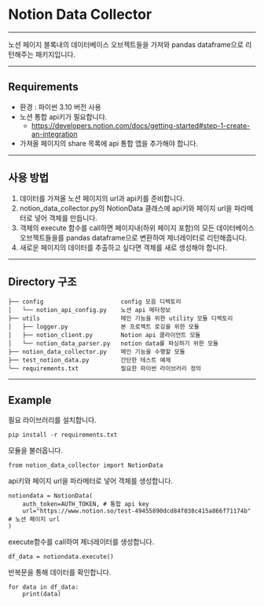 # Notion Data Collector
***
노션 페이지 블록내의 데이터베이스 오브젝트들을 가져와 pandas dataframe으로 리턴해주는 패키지입니다.

***
## Requirements
* 환경 : 파이썬 3.10 버전 사용
* 노션 통합 api키가 필요합니다.
  * https://developers.notion.com/docs/getting-started#step-1-create-an-integration
* 가져올 페이지의 share 목록에 api 통합 앱을 추가해야 합니다.
***
## 사용 방법
1. 데이터를 가져올 노션 페이지의 url과 api키를 준비합니다.
2. notion_data_collector.py의 NotionData 클래스에 api키와 페이지 url을 파라메터로 넣어 객체를 만듭니다.
3. 객체의 execute 함수를 call하면 페이지내(하위 페이지 포함)의 모든 데이터베이스 오브젝트들을를 pandas dataframe으로 변환하여 제너레이터로 리턴해줍니다.
4. 새로운 페이지의 데이터를 추출하고 싶다면 객체를 새로 생성해야 합니다.
***
## Directory 구조
```
├── config                      config 모음 디렉토리 
│   └── notion_api_config.py    노션 api 메타정보 
├── utils                       메인 기능을 위한 utility 모듈 디렉토리
│   ├── logger.py               본 프로젝트 로깅을 위한 모듈
│   ├── notion_client.py        Notion api 클라이언트 모듈
│   └── notion_data_parser.py   notion data를 파싱하기 위한 모듈
├── notion_data_collector.py    메인 기능을 수행할 모듈
├── test_notion_data.py         간단한 테스트 예제
└── requirements.txt            필요한 파이썬 라이브러리 정의
```
***
## Example
필요 라이브러리를 설치합니다.  
```
pip install -r requirements.txt
```
모듈을 불러옵니다.  
```
from notion_data_collector import NotionData
```
api키와 페이지 url을 파라메터로 넣어 객체를 생성합니다.
```
notiondata = NotionData(
    auth_token=AUTH_TOKEN, # 통합 api key
    url="https://www.notion.so/test-49455890dcd84f038c415a866f71174b" # 노션 페이지 url
)
```
execute함수를 call하여 제너레이터를 생성합니다.
```
df_data = notiondata.execute()
```
반복문을 통해 데이터를 확인합니다.
```
for data in df_data:
    print(data)
```
